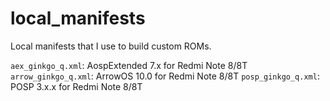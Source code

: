 # local_manifests
Local manifests that I use to build custom ROMs.

`aex_ginkgo_q.xml`: AospExtended 7.x for Redmi Note 8/8T
`arrow_ginkgo_q.xml`: ArrowOS 10.0 for Redmi Note 8/8T
`posp_ginkgo_q.xml`: POSP 3.x.x for Redmi Note 8/8T
